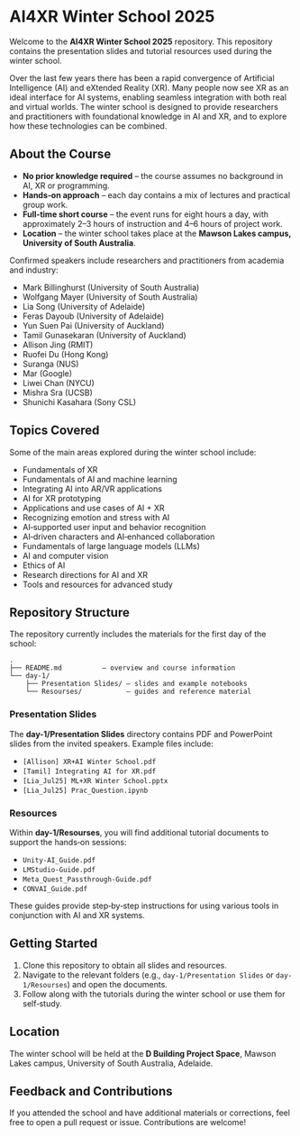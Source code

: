 # AI4XR Winter School 2025

Welcome to the **AI4XR Winter School 2025** repository. This repository contains the presentation slides and tutorial resources used during the winter school.

Over the last few years there has been a rapid convergence of Artificial Intelligence (AI) and eXtended Reality (XR). Many people now see XR as an ideal interface for AI systems, enabling seamless integration with both real and virtual worlds. The winter school is designed to provide researchers and practitioners with foundational knowledge in AI and XR, and to explore how these technologies can be combined.

## About the Course

- **No prior knowledge required** – the course assumes no background in AI, XR or programming.
- **Hands‑on approach** – each day contains a mix of lectures and practical group work.
- **Full‑time short course** – the event runs for eight hours a day, with approximately 2–3 hours of instruction and 4–6 hours of project work.
- **Location** – the winter school takes place at the **Mawson Lakes campus, University of South Australia**.

Confirmed speakers include researchers and practitioners from academia and industry:

- Mark Billinghurst (University of South Australia)
- Wolfgang Mayer (University of South Australia)
- Lia Song (University of Adelaide)
- Feras Dayoub (University of Adelaide)
- Yun Suen Pai (University of Auckland)
- Tamil Gunasekaran (University of Auckland)
- Allison Jing (RMIT)
- Ruofei Du (Hong Kong)
- Suranga (NUS)
- Mar (Google)
- Liwei Chan (NYCU)
- Mishra Sra (UCSB)
- Shunichi Kasahara (Sony CSL)

## Topics Covered

Some of the main areas explored during the winter school include:

- Fundamentals of XR
- Fundamentals of AI and machine learning
- Integrating AI into AR/VR applications
- AI for XR prototyping
- Applications and use cases of AI + XR
- Recognizing emotion and stress with AI
- AI‑supported user input and behavior recognition
- AI‑driven characters and AI‑enhanced collaboration
- Fundamentals of large language models (LLMs)
- AI and computer vision
- Ethics of AI
- Research directions for AI and XR
- Tools and resources for advanced study

## Repository Structure

The repository currently includes the materials for the first day of the school:

```
.
├── README.md          – overview and course information
└── day-1/
    ├── Presentation Slides/ – slides and example notebooks
    └── Resourses/           – guides and reference material
```

### Presentation Slides

The **day-1/Presentation Slides** directory contains PDF and PowerPoint slides from the invited speakers. Example files include:

- `[Allison] XR+AI Winter School.pdf`
- `[Tamil] Integrating AI for XR.pdf`
- `[Lia_Jul25] ML+XR Winter School.pptx`
- `[Lia_Jul25] Prac_Question.ipynb`

### Resources

Within **day-1/Resourses**, you will find additional tutorial documents to support the hands‑on sessions:

- `Unity-AI_Guide.pdf`
- `LMStudio-Guide.pdf`
- `Meta_Quest_Passthrough-Guide.pdf`
- `CONVAI_Guide.pdf`

These guides provide step‑by‑step instructions for using various tools in conjunction with AI and XR systems.

## Getting Started

1. Clone this repository to obtain all slides and resources.
2. Navigate to the relevant folders (e.g., `day-1/Presentation Slides` or `day-1/Resourses`) and open the documents.
3. Follow along with the tutorials during the winter school or use them for self‑study.

## Location

The winter school will be held at the **D Building Project Space**, Mawson Lakes campus, University of South Australia, Adelaide.

## Feedback and Contributions

If you attended the school and have additional materials or corrections, feel free to open a pull request or issue. Contributions are welcome!

